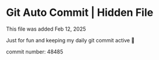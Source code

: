# Git Auto Commit | Hidden File

This file was added Feb 12, 2025

Just for fun and keeping my daily git commit active 🤪

commit number: 48485
